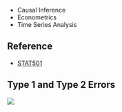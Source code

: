 * Causal Inference
* Econometrics
* Time Series Analysis

## Reference

* [STAT501](https://newonlinecourses.science.psu.edu/stat501/node/2/)

## Type 1 and Type 2 Errors

![](https://github.com/geoffreylink/Projects/blob/master/05%20Statistical%20Methods/TypeOneTypeTwo.png)
